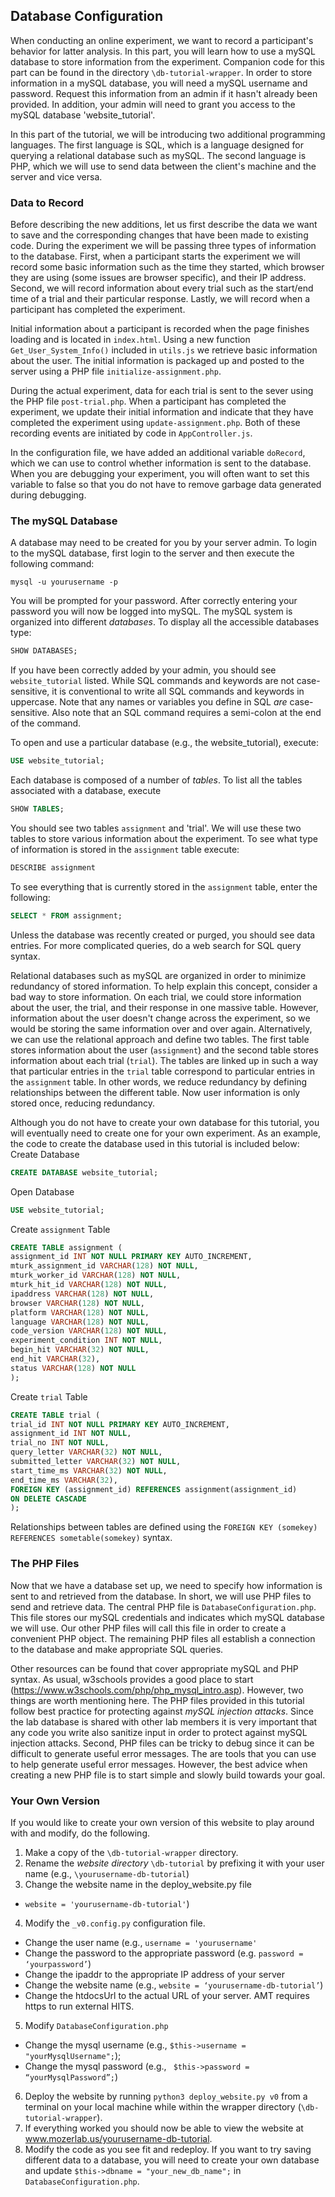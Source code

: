 ## Database Configuration

When conducting an online experiment, we want to record a participant's behavior for latter analysis. In this part, you will learn how to use a mySQL database to store information from the experiment. Companion code for this part can be found in the directory `\db-tutorial-wrapper`. In order to store information in a mySQL database, you will need a mySQL username and password. Request this information from an admin if it hasn't already been provided. In addition, your admin will need to grant you access to the mySQL database 'website_tutorial'.

In this part of the tutorial, we will be introducing two additional programming languages. The first language is SQL, which is a language designed for querying a relational database such as mySQL. The second language is PHP, which we will use to send data between the client's machine and the server and vice versa.

### Data to Record

Before describing the new additions, let us first describe the data we want to save and the corresponding changes that have been made to existing code. During the experiment we will be passing three types of information to the database. First, when a participant starts the experiment we will record some basic information such as the time they started, which browser they are using (some issues are browser specific), and their IP address. Second, we will record information about every trial such as the start/end time of a trial and their particular response. Lastly, we will record when a participant has completed the experiment.

Initial information about a participant is recorded when the page finishes loading and is located in `index.html`. Using a new function `Get_User_System_Info()` included in `utils.js` we retrieve basic information about the user. The initial information is packaged up and posted to the server using a PHP file `initialize-assignment.php`.

During the actual experiment, data for each trial is sent to the sever using the PHP file `post-trial.php`. When a participant has completed the experiment, we update their initial information and indicate that they have completed the experiment using `update-assignment.php`. Both of these recording events are initiated by code in `AppController.js`.

In the configuration file, we have added an additional variable `doRecord`, which we can use to control whether information is sent to the database. When you are debugging your experiment, you will often want to set this variable to false so that you do not have to remove garbage data generated during debugging.

### The mySQL Database

A database may need to be created for you by your server admin. To login to the mySQL database, first login to the server and then execute the following command:
```script
mysql -u yourusername -p
```
You will be prompted for your password. After correctly entering your password you will now be logged into mySQL. The mySQL system is organized into different *databases*. To display all the accessible databases type:
```sql
SHOW DATABASES;
```
If you have been correctly added by your admin, you should see `website_tutorial` listed. While SQL commands and keywords are not case-sensitive, it is conventional to write all SQL commands and keywords in uppercase. Note that any names or variables you define in SQL *are* case-sensitive. Also note that an SQL command requires a semi-colon at the end of the command.

To open and use a particular database (e.g., the website_tutorial), execute:
```sql
USE website_tutorial;
```

Each database is composed of a number of *tables*. To list all the tables associated with a database, execute
```sql
SHOW TABLES;
```
You should see two tables `assignment` and 'trial'. We will use these two tables to store various information about the experiment. To see what type of information is stored in the `assignment` table execute:
 ```sql
 DESCRIBE assignment
 ```
To see everything that is currently stored in the `assignment` table, enter the following:
```sql
SELECT * FROM assignment;
```
Unless the database was recently created or purged, you should see data entries. For more complicated queries, do a web search for SQL query syntax.

Relational databases such as mySQL are organized in order to minimize redundancy of stored information. To help explain this concept, consider a bad way to store information. On each trial, we could store information about the user, the trial, and their response in one massive table. However, information about the user doesn't change across the experiment, so we would be storing the same information over and over again. Alternatively, we can use the relational approach and define two tables. The first table stores information about the user (`assignment`) and the second table stores information about each trial (`trial`). The tables are linked up in such a way that particular entries in the `trial` table correspond to particular entries in the `assignment` table. In other words, we reduce redundancy by defining relationships between the different table. Now user information is only stored once, reducing redundancy.

Although you do not have to create your own database for this tutorial, you will eventually need to create one for your own experiment. As an example, the code to create the database used in this tutorial is included below:
Create Database
```sql
CREATE DATABASE website_tutorial;
```
Open Database
```sql
USE website_tutorial;
```

Create `assignment` Table
```sql
CREATE TABLE assignment (
assignment_id INT NOT NULL PRIMARY KEY AUTO_INCREMENT,
mturk_assignment_id VARCHAR(128) NOT NULL,
mturk_worker_id VARCHAR(128) NOT NULL,
mturk_hit_id VARCHAR(128) NOT NULL,
ipaddress VARCHAR(128) NOT NULL,
browser VARCHAR(128) NOT NULL,
platform VARCHAR(128) NOT NULL,
language VARCHAR(128) NOT NULL,
code_version VARCHAR(128) NOT NULL,
experiment_condition INT NOT NULL,
begin_hit VARCHAR(32) NOT NULL,
end_hit VARCHAR(32),
status VARCHAR(128) NOT NULL
);
```

Create `trial` Table
```sql
CREATE TABLE trial (
trial_id INT NOT NULL PRIMARY KEY AUTO_INCREMENT,
assignment_id INT NOT NULL,
trial_no INT NOT NULL,
query_letter VARCHAR(32) NOT NULL,
submitted_letter VARCHAR(32) NOT NULL,
start_time_ms VARCHAR(32) NOT NULL,
end_time_ms VARCHAR(32),
FOREIGN KEY (assignment_id) REFERENCES assignment(assignment_id)
ON DELETE CASCADE
);
```
Relationships between tables are defined using the `FOREIGN KEY (somekey) REFERENCES sometable(somekey)` syntax.

### The PHP Files
Now that we have a database set up, we need to specify how information is sent to and retrieved from the database. In short, we will use PHP files to send and retrieve data. The central PHP file is `DatabaseConfiguration.php`. This file stores our mySQL credentials and indicates which mySQL database we will use. Our other PHP files will call this file in order to create a convenient PHP object. The remaining PHP files all establish a connection to the database and make appropriate SQL queries.

Other resources can be found that cover appropriate mySQL and PHP syntax. As usual, w3schools provides a good place to start (https://www.w3schools.com/php/php_mysql_intro.asp). However, two things are worth mentioning here. The PHP files provided in this tutorial follow best practice for protecting against *mySQL injection attacks*. Since the lab database is shared with other lab members it is very important that any code you write also sanitize input in order to protect against mySQL injection attacks. Second, PHP files can be tricky to debug since it can be difficult to generate useful error messages. The are tools that you can use to help generate useful error messages. However, the best advice when creating a new PHP file is to start simple and slowly build towards your goal.

### Your Own Version

If you would like to create your own version of this website to play around with and modify, do the following.
1. Make a copy of the `\db-tutorial-wrapper` directory.
2. Rename the *website directory* `\db-tutorial` by prefixing it with your user name (e.g., `\yourusername-db-tutorial`)
3. Change the website name in the deploy_website.py file
  * `website = 'yourusername-db-tutorial'`)
4. Modify the `_v0.config.py` configuration file.
  * Change the user name (e.g., `username = 'yourusername'`
  * Change the password to the appropriate password (e.g. `password = ‘yourpassword’`)
  * Change the ipaddr to the appropriate IP address of your server
  * Change the website name (e.g., `website = ‘yourusername-db-tutorial’`)
  * Change the htdocsUrl to the actual URL of your server. AMT requires https to run external HITS.
5. Modify `DatabaseConfiguration.php`
  * Change the mysql username (e.g., `$this->username = "yourMysqlUsername";`);
  * Change the mysql password (e.g., ` $this->password = “yourMysqlPassword”;`)
6. Deploy the website by running `python3 deploy_website.py v0` from a terminal on your local machine while within the wrapper directory (`\db-tutorial-wrapper`).
7. If everything worked you should now be able to view the website at www.mozerlab.us/yourusername-db-tutorial.
8. Modify the code as you see fit and redeploy. If you want to try saving different data to a database, you will need to create your own database and update `$this->dbname = "your_new_db_name";` in `DatabaseConfiguration.php`.
